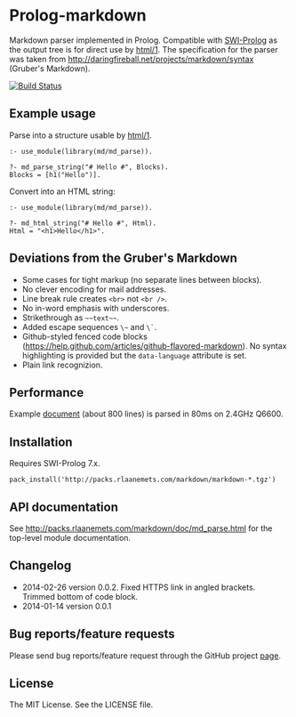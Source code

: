 # Prolog-markdown

Markdown parser implemented in Prolog. Compatible with [SWI-Prolog](http://www.swi-prolog.org/) as the
output tree is for direct use by [html/1](http://www.swi-prolog.org/pldoc/doc_for?object=html/1).
The specification for the parser was taken from
<http://daringfireball.net/projects/markdown/syntax> (Gruber's Markdown).

[![Build Status](https://travis-ci.org/rla/prolog-markdown.svg)](https://travis-ci.org/rla/prolog-markdown)

## Example usage

Parse into a structure usable by
[html/1](http://www.swi-prolog.org/pldoc/doc_for?object=html/1).

    :- use_module(library(md/md_parse)).

    ?- md_parse_string("# Hello #", Blocks).
    Blocks = [h1("Hello")].

Convert into an HTML string:

    :- use_module(library(md/md_parse)).

    ?- md_html_string("# Hello #", Html).
    Html = "<h1>Hello</h1>".

## Deviations from the Gruber's Markdown

 * Some cases for tight markup (no separate lines between blocks).
 * No clever encoding for mail addresses.
 * Line break rule creates `<br>` not `<br />`.
 * No in-word emphasis with underscores.
 * Strikethrough as `~~text~~`.
 * Added escape sequences `\~` and `` \` ``.
 * Github-styled fenced code blocks (<https://help.github.com/articles/github-flavored-markdown>).
   No syntax highlighting is provided but the `data-language` attribute is set.
 * Plain link recognizion.

## Performance

Example [document](http://daringfireball.net/projects/markdown/syntax.text) (about 800 lines) is parsed
in 80ms on 2.4GHz Q6600.

## Installation

Requires SWI-Prolog 7.x.

    pack_install('http://packs.rlaanemets.com/markdown/markdown-*.tgz')

## API documentation

See <http://packs.rlaanemets.com/markdown/doc/md_parse.html> for the top-level module documentation.

## Changelog

 * 2014-02-26 version 0.0.2. Fixed HTTPS link in angled brackets. Trimmed bottom of code block.
 * 2014-01-14 version 0.0.1

## Bug reports/feature requests

Please send bug reports/feature request through the GitHub
project [page](https://github.com/rla/prolog-markdown).

## License

The MIT License. See the LICENSE file.
